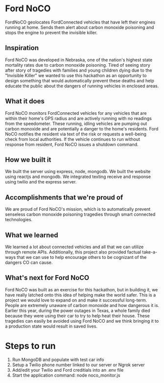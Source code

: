 # Ford NoCO
FordNoCO geolocates FordConnected vehicles that have left their engines running at home. Sends them alert about carbon monoxide poisoning and stops the engine to prevent the invisible killer.


## Inspiration
Ford NoCO was developed in Nebraska, one of the nation's highest state mortality rates due to carbon monoxide poisoning. Tired of seeing story after story of tragedies with families and young children dying due to the "Invisible Killer" we wanted to use this hackathon as an opportunity to design something that would automatically prevent these deaths and help educate the public about the dangers of running vehicles in enclosed areas.

## What it does
Ford NoCO monitors FordConnected vehicles for any vehicles that are within their home's GPS radius and are actively running with no readings from the speedometer. These running, idling vehicles are pumping out carbon monoxide and are potentially a danger to the home's residents. Ford NoCO notifies the resident via text of the risk or requests a well-being check from local authorities. If the vehicle continues to run without response from resident, Ford NoCO issues a shutdown command.

## How we built it
We built the server using express, node, mongodb. We built the website using reactjs and mongodb. We integrated texting receive and response using twilio and the express server.

## Accomplishments that we're proud of
We are proud of Ford NoCO's mission, which is to automatically prevent senseless carbon monoxide poisoning tragedies through smart connected technologies.

## What we learned
We learned a lot about connected vehicles and all that we can utilize through remote APIs. Additionally, this project also provided factual take-a-ways that we can use to help encourage others to be cognizant of the dangers CO can cause.

## What's next for Ford NoCO
Ford NoCO was built as an exercise for this hackathon, but in building it, we have really latched onto this idea of helping make the world safer. This is a project we would love to expand on and make it successful long-term. People are extremely unaware of carbon monoxide and how dangerous it is. Earlier this year, during the power outages in Texas, a whole family died because they were using their car to try to help heat their house. These tragedies can easily be avoided using Ford NoCO and we think bringing it to a production state would result in saved lives.

# Steps to run
1. Run MongoDB and populate with test car info
2. Setup a Twilio phone number linked to our server or Ngrok server
3. Add/edit your Twilio and Ford creditials into an .env file
4. Start the application command: node noco_monitor.js

